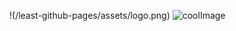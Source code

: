 !(/least-github-pages/assets/logo.png)
![coolImage](/github.com/weegismrts/weeg_web/edit/main/9be27dcecebdd6ac39a79f78b828a5e2.png)
